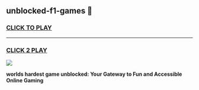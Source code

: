 
## unblocked-f1-games 👋
<h3>
<a href="https://premium.freeplayer.one?title=unblocked-f1-games&ref=14F">CLICK TO PLAY</a></h3>
<hr>

<h3>
<a href="https://premium.freeplayer.one?title=unblocked-f1-games&ref=14F">CLICK 2 PLAY</a>
  
</h3>

<a href="https://premium.freeplayer.one?title=unblocked-f1-games&ref=12F/"><img src="https://clearcache.store/games.png"></a>


**worlds hardest game unblocked: Your Gateway to Fun and Accessible Online Gaming**
